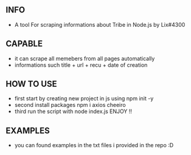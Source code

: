 ## INFO 
- A tool For scraping informations about Tribe in Node.js by Lix#4300
## CAPABLE
- it can scrape all memebers from all pages automatically
- informations such title + url + recu + date of creation
## HOW TO USE 
- first start by creating new project in js using npm init -y
- second install packages npm i axios cheeiro
- third run the script with node index.js ENJOY !! 
## EXAMPLES
- you can found examples in the txt files i provided in the repo :D
